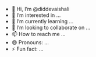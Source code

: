 - 👋 Hi, I’m @diddevaishali
- 👀 I’m interested in ...
- 🌱 I’m currently learning ...
- 💞️ I’m looking to collaborate on ...
- 📫 How to reach me ...
- 😄 Pronouns: ...
- ⚡ Fun fact: ...

<!---
diddevaishali/diddevaishali is a ✨ special ✨ repository because its `README.md` (this file) appears on your GitHub profile.
You can click the Preview link to take a look at your changes.
--->
